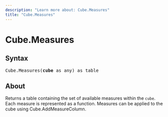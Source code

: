 ```yaml
---
description: "Learn more about: Cube.Measures"
title: "Cube.Measures"
---
```

# Cube.Measures

## Syntax

<pre>
Cube.Measures(<b>cube</b> as any) as table
</pre>

## About

Returns a table containing the set of available measures within the `cube`. Each measure is represented as a function. Measures can be applied to the cube using Cube.AddMeasureColumn.
